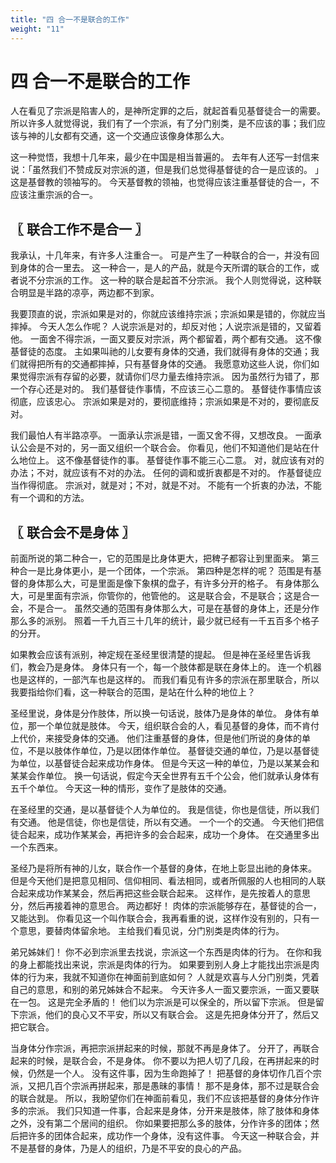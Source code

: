 ```yaml
---
title: "四 合一不是联合的工作"
weight: "11"
---
```


# 四 合一不是联合的工作


人在看见了宗派是陷害人的，是神所定罪的之后，就起首看见基督徒合一的需要。
所以许多人就觉得说，我们有了一个宗派，有了分门别类，是不应该的事；我们应该与神的儿女都有交通，这一个交通应该像身体那么大。

这一种觉悟，我想十几年来，最少在中国是相当普遍的。
去年有人还写一封信来说：「虽然我们不赞成反对宗派的道，但是我们总觉得基督徒的合一是应该的。
」这是基督教的领袖写的。
今天基督教的领袖，也觉得应该注重基督徒的合一，不应该注重宗派的合一。

## 〖 联合工作不是合一 〗

我承认，十几年来，有许多人注重合一。
可是产生了一种联合的合一，并没有回到身体的合一里去。
这一种合一，是人的产品，就是今天所谓的联合的工作，或者说不分宗派的工作。
这一种的联合是起首不分宗派。
我个人则觉得说，这种联合明显是半路的凉亭，两边都不到家。

我要顶直的说，宗派如果是对的，你就应该维持宗派；宗派如果是错的，你就应当摔掉。
今天人怎么作呢？
人说宗派是对的，却反对他；人说宗派是错的，又留着他。
一面舍不得宗派，一面又要反对宗派，两个都留着，两个都有交通。
这不像基督徒的态度。
主如果叫祂的儿女要有身体的交通，我们就得有身体的交通；我们就得把所有的交通都摔掉，只有基督身体的交通。
我愿意劝这些人说，你们如果觉得宗派有存留的必要，就请你们尽力量去维持宗派。
因为虽然行为错了，那一个存心还是对的。
我们基督徒作事情，不应该三心二意的。
基督徒作事情应该彻底，应该忠心。
宗派如果是对的，要彻底维持；宗派如果是不对的，要彻底反对。

我们最怕人有半路凉亭。
一面承认宗派是错，一面又舍不得，又想改良。
一面承认公会是不对的，另一面又组织一个联合会。
你看见，他们不知道他们是站在什么地位上。
这不像基督徒作的事。
基督徒作事不能三心二意。
对，就应该有对的办法；不对，就应该有不对的办法。
任何的调和或折衷都是不对的。
作基督徒应当作得彻底。
宗派对，就是对；不对，就是不对。
不能有一个折衷的办法，不能有一个调和的方法。

## 〖 联合会不是身体 〗

前面所说的第二种合一，它的范围是比身体更大，把稗子都容让到里面来。
第三种合一是比身体更小，是一个团体，一个宗派。
第四种是怎样的呢？
范围是有基督的身体那么大，可是里面是像下象棋的盘子，有许多分开的格子。
有身体那么大，可是里面有宗派，你管你的，他管他的。
这是联合会，不是联合；这是合一会，不是合一。
虽然交通的范围有身体那么大，可是在基督的身体上，还是分作那么多的派别。
照着一千九百三十几年的统计，最少就已经有一千五百多个格子的分开。

如果教会应该有派别，神定规在圣经里很清楚的提起。
但是神在圣经里告诉我们，教会乃是身体。
身体只有一个，每一个肢体都是联在身体上的。
连一个机器也是这样的，一部汽车也是这样的。
而我们看见有许多的宗派在那里联合，所以我要指给你们看，这一种联合的范围，是站在什么种的地位上？

圣经里说，身体是分作肢体，所以换一句话说，肢体乃是身体的单位。
身体有单位，那一个单位就是肢体。
今天，组织联合会的人，看见基督的身体，而不肯付上代价，来接受身体的交通。
他们注重基督的身体，但是他们所说的身体的单位，不是以肢体作单位，乃是以团体作单位。
基督徒交通的单位，乃是以基督徒为单位，以基督徒合起来成功作身体。
但是今天这一种的单位，乃是以某某会和某某会作单位。
换一句话说，假定今天全世界有五千个公会，他们就承认身体有五千个单位。
今天这一种的情形，变作了是肢体的交通。

在圣经里的交通，是以基督徒个人为单位的。
我是信徒，你也是信徒，所以我们有交通。
他是信徒，你也是信徒，所以有交通。
一个一个的交通。
今天他们把信徒合起来，成功作某某会，再把许多的会合起来，成功一个身体。
在交通里多出一个东西来。

圣经乃是将所有神的儿女，联合作一个基督的身体，在地上彰显出祂的身体来。
但是今天他们是把意见相同、信仰相同、看法相同，或者所佩服的人也相同的人联合起来成功作某某会，然后再把这些会联合起来。
这样作，是先按着人的意思分，然后再接着神的意思合。
两边都好！
肉体的宗派能够存在，基督徒的合一，又能达到。
你看见这一个叫作联合会，我再看重的说，这样作没有别的，只有一个意思，要替肉体留余地。
主给我们看见说，分门别类是肉体的行为。

弟兄姊妹们！
你不必到宗派里去找说，宗派这一个东西是肉体的行为。
在你和我的身上都能找出来说，宗派是肉体的行为。
如果要到别人身上才能找出宗派是肉体的行为来，我就不知道你在神面前到底如何？
人就是欢喜与人分门别类，凭着自己的意思，和别的弟兄姊妹合不起来。
今天许多人一面又要宗派，一面又要联在一包。
这是完全矛盾的！
他们以为宗派是可以保全的，所以留下宗派。
但是留下宗派，他们的良心又不平安，所以又有联合会。
这是先把身体分开了，然后又把它联合。

当身体分作宗派，再把宗派拼起来的时候，那就不再是身体了。
分开了，再联合起来的时候，是联合会，不是身体。
你不要以为把人切了几段，在再拼起来的时候，仍然是一个人。
没有这件事，因为生命跑掉了！
把基督的身体切作几百个宗派，又把几百个宗派再拼起来，那是愚昧的事情！
那不是身体，那不过是联合会的联合就是。
所以，我盼望你们在神面前看见，我们不应该把基督的身体分作许多的宗派。
我们只知道一件事，合起来是身体，分开来是肢体，除了肢体和身体之外，没有第二个居间的组织。
你如果要把那么多的肢体，分作许多的团体；然后把许多的团体合起来，成功作一个身体，没有这件事。
今天这一种联合会，并不是基督的身体，乃是人的组织，乃是不平安的良心的产品。
